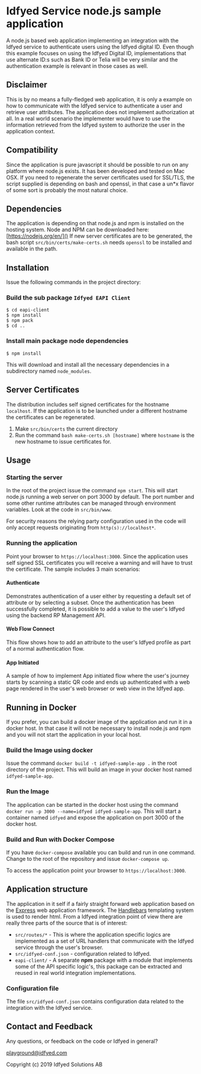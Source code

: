 # Idfyed Service node.js sample application

A node.js based web application implementing an integration with the
Idfyed service to authenticate users using the Idfyed digital
ID. Even though this example focuses on using the
Idfyed Digital ID, implementations that use alternate ID:s such as
Bank ID or Telia will be very similar and the authentication example is relevant in
those cases as well.

## Disclaimer

This is by no means a fully-fledged web application, it is only a
example on how to communicate with the Idfyed service to
authenticate a user and retrieve user attributes. The application does
not implement authorization at all. In a real world scenario the
implementer would have to use the information retrieved from the Idfyed
system to authorize the user in the application context.

## Compatibility

Since the application is pure javascript it should be possible to run on
any platform where node.js exists. It has been developed and tested on
Mac OSX. If you need to regenerate the server certificates used for SSL/TLS,
the script supplied is depending on bash and openssl, in that case a
un\*x flavor of some sort is probably the most natural choice.

## Dependencies

The application is depending on that node.js and npm is installed on the
hosting system. Node and NPM can be downloaded here:
[https://nodejs.org/en/]() If new server certificates are to be generated,
the bash script `src/bin/certs/make-certs.sh` needs `openssl` to be
installed and available in the path.

## Installation

Issue the following commands in the project directory:

### Build the sub package `Idfyed EAPI Client`

```
$ cd eapi-client
$ npm install
$ npm pack
$ cd ..
```

### Install main package node dependencies

```
$ npm install
```

This will download and install all the necessary dependencies in a
subdirectory named `node_modules`.

## Server Certificates

The distribution includes self signed certificates for the hostname
`localhost`. If the application is to be launched under a different
hostname the certificates can be regenerated.

1.  Make `src/bin/certs` the current directory
1.  Run the command `bash make-certs.sh [hostname]` where `hostname` is
    the new hostname to issue certificates for.

## Usage

### Starting the server

In the root of the project issue the command `npm start`. This will
start node.js running a web server on port 3000 by default. The port
number and some other runtime attributes can be managed through
environment variables. Look at the code in `src/bin/www`.

For security reasons the relying party configuration used in the code
will only accept requests originating from `http(s)://localhost*`.

### Running the application

Point your browser to `https://localhost:3000`. Since the
application uses self signed SSL certificates you will receive a
warning and will have to trust the certificate. The sample includes
3 main scenarios:

#### Authenticate

Demonstrates authentication of a user either by requesting a default
set of attribute or by selecting a subset.
Once the authentication has been successfully completed, it is possible
to add a value to the user's Idfyed using the backend RP Management API.

#### Web Flow Connect

This flow shows how to add an attribute to the user's Idfyed profile as
part of a normal authentication flow.

#### App Initiated

A sample of how to implement App initiated flow where the user's journey
starts by scanning a static QR code and ends up authenticated with a
web page rendered in the user's web browser or web view in the Idfyed
app.

## Running in Docker

If you prefer, you can build a docker image of the application and run
it in a docker host. In that case it will not be necessary to install
node.js and npm and you will not start the application in your local
host.

### Build the Image using docker

Issue the command `docker build -t idfyed-sample-app .` in the root
directory of the project. This will build an image in your docker host
named `idfyed-sample-app`.

### Run the Image

The application can be started in the docker host using the command
`docker run -p 3000 --name=idfyed idfyed-sample-app`. This will start
a container named `idfyed` and expose the application on port 3000 of
the docker host.

### Build and Run with Docker Compose

If you have `docker-compose` available you can build and run in one
command. Change to the root of the repository and issue
`docker-compose up`.

To access the application point your browser to `https://localhost:3000`.

## Application structure

The application in it self if a fairly straight forward web application
based on the [Express](http://expressjs.com) web application framework.
The [Handlebars](http://handlebarsjs.com/) templating system is used to render
html.
From a Idfyed integration point of view there are really three parts of the
source that is of interest:

- `src/routes/*` - This is where the application specific logics
  are implemented as a set of URL handlers that communicate with the
  Idfyed service through the user's browser.
- `src/idfyed-conf.json` - configuration related to Idfyed.
- `eapi-client/` - A separate **npm** package with a module that
  implements some of the API specific logic's, this package can be
  extracted and reused in real world integration implementations.

### Configuration file

The file `src/idfyed-conf.json` contains configuration data related to
the integration with the Idfyed service.

## Contact and Feedback

Any questions, or feedback on the code or Idfyed in general?

playground@idfyed.com

Copyright (c) 2019 Idfyed Solutions AB
